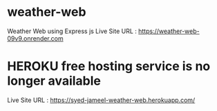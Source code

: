 # weather-web
Weather Web using Express js
Live Site URL : https://weather-web-09v9.onrender.com

# HEROKU free hosting service is no longer available
Live Site URL : https://syed-jameel-weather-web.herokuapp.com/
